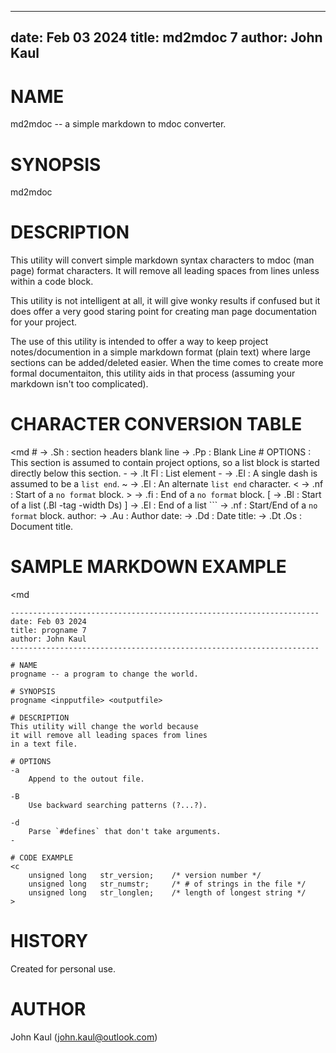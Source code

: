 ---------------------------------------------------------------------
date: Feb 03 2024
title: md2mdoc 7
author: John Kaul
---------------------------------------------------------------------

# NAME
md2mdoc -- a simple markdown to mdoc converter.

# SYNOPSIS
md2mdoc <mdfile> <mdocfile>

# DESCRIPTION
This utility will convert simple markdown syntax characters to mdoc
(man page) format characters. It will remove all leading spaces from
lines unless within a code block.

This utility is not intelligent at all, it will give wonky results if
confused but it does offer a very good staring point for creating man
page documentation for your project.

The use of this utility is intended to offer a way to keep project
notes/documention in a simple markdown format (plain text) where large
sections can be added/deleted easier. When the time comes to create
more formal documentaiton, this utility aids in that process (assuming
your markdown isn't too complicated).

# CHARACTER CONVERSION TABLE
<md
    #           ->  .Sh     : section headers
    blank line  ->  .Pp     : Blank Line
    # OPTIONS   : This section is assumed to contain project options,
                  so a list block is started directly below this section.
    -<char>     ->  .It Fl  : List element
    -           ->  .El     : A single dash is assumed to be a `list end`.
    ~           ->  .El     : An alternate `list end` character.
    <           ->  .nf     : Start of a `no format` block.
    >           ->  .fi     : End of a `no format` block.
    [           ->  .Bl     : Start of a list (.Bl -tag -width Ds)
    ]           ->  .El     : End of a list
    ```         ->  .nf     : Start/End of a `no format` block.
    author:     ->  .Au     : Author
    date:       ->  .Dd     : Date
    title:      ->  .Dt .Os : Document title.
>

# SAMPLE MARKDOWN EXAMPLE
<md
    
    ---------------------------------------------------------------------
    date: Feb 03 2024
    title: progname 7
    author: John Kaul
    ---------------------------------------------------------------------

    # NAME
    progname -- a program to change the world.

    # SYNOPSIS
    progname <inpputfile> <outputfile>

    # DESCRIPTION
    This utility will change the world because
    it will remove all leading spaces from lines
    in a text file.

    # OPTIONS
    -a
        Append to the outout file.

    -B
        Use backward searching patterns (?...?).

    -d
        Parse `#defines` that don't take arguments.
    -

    # CODE EXAMPLE
    <c
        unsigned long   str_version;    /* version number */
        unsigned long   str_numstr;     /* # of strings in the file */
        unsigned long   str_longlen;    /* length of longest string */
    >
>

# HISTORY
Created for personal use.

# AUTHOR
John Kaul (john.kaul@outlook.com)
